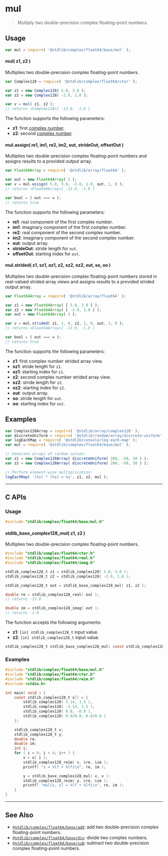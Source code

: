 <!--

@license Apache-2.0

Copyright (c) 2018 The Stdlib Authors.

Licensed under the Apache License, Version 2.0 (the "License");
you may not use this file except in compliance with the License.
You may obtain a copy of the License at

   http://www.apache.org/licenses/LICENSE-2.0

Unless required by applicable law or agreed to in writing, software
distributed under the License is distributed on an "AS IS" BASIS,
WITHOUT WARRANTIES OR CONDITIONS OF ANY KIND, either express or implied.
See the License for the specific language governing permissions and
limitations under the License.

-->

# mul

> Multiply two double-precision complex floating-point numbers.

<section class="intro">

</section>

<!-- /.intro -->

<section class="usage">

## Usage

```javascript
var mul = require( '@stdlib/complex/float64/base/mul' );
```

#### mul( z1, z2 )

Multiplies two double-precision complex floating-point numbers.

```javascript
var Complex128 = require( '@stdlib/complex/float64/ctor' );

var z1 = new Complex128( 5.0, 3.0 );
var z2 = new Complex128( -2.0, 1.0 );

var v = mul( z1, z2 );
// returns <Complex128>[ -13.0, -1.0 ]
```

The function supports the following parameters:

-   **z1**: first [complex number][@stdlib/complex/float64/ctor].
-   **z2**: second [complex number][@stdlib/complex/float64/ctor].

#### mul.assign( re1, im1, re2, im2, out, strideOut, offsetOut )

Multiplies two double-precision complex floating-point numbers and assigns results to a provided output array.

```javascript
var Float64Array = require( '@stdlib/array/float64' );

var out = new Float64Array( 2 );
var v = mul.assign( 5.0, 3.0, -2.0, 1.0, out, 1, 0 );
// returns <Float64Array>[ -13.0, -1.0 ]

var bool = ( out === v );
// returns true
```

The function supports the following parameters:

-   **re1**: real component of the first complex number.
-   **im1**: imaginary component of the first complex number.
-   **re2**: real component of the second complex number.
-   **im2**: imaginary component of the second complex number.
-   **out**: output array.
-   **strideOut**: stride length for `out`.
-   **offsetOut**: starting index for `out`.

#### mul.strided( z1, sz1, oz1, z2, sz2, oz2, out, so, oo )

Multiplies two double-precision complex floating-point numbers stored in real-valued strided array views and assigns results to a provided strided output array.

```javascript
var Float64Array = require( '@stdlib/array/float64' );

var z1 = new Float64Array( [ 5.0, 3.0 ] );
var z2 = new Float64Array( [ -2.0, 1.0 ] );
var out = new Float64Array( 2 );

var v = mul.strided( z1, 1, 0, z2, 1, 0, out, 1, 0 );
// returns <Float64Array>[ -13.0, -1.0 ]

var bool = ( out === v );
// returns true
```

The function supports the following parameters:

-   **z1**: first complex number strided array view.
-   **sz1**: stride length for `z1`.
-   **oz1**: starting index for `z1`.
-   **z2**: second complex number strided array view.
-   **sz2**: stride length for `z2`.
-   **oz2**: starting index for `z2`.
-   **out**: output array.
-   **so**: stride length for `out`.
-   **oo**: starting index for `out`.

</section>

<!-- /.usage -->

<section class="examples">

## Examples

<!-- eslint no-undef: "error" -->

```javascript
var Complex128Array = require( '@stdlib/array/complex128' );
var discreteUniform = require( '@stdlib/random/array/discrete-uniform' );
var logEachMap = require( '@stdlib/console/log-each-map' );
var mul = require( '@stdlib/complex/float64/base/mul' );

// Generate arrays of random values:
var z1 = new Complex128Array( discreteUniform( 200, -50, 50 ) );
var z2 = new Complex128Array( discreteUniform( 200, -50, 50 ) );

// Perform element-wise multiplication:
logEachMap( '(%s) * (%s) = %s', z1, z2, mul );
```

</section>

<!-- /.examples -->

<!-- C interface documentation. -->

* * *

<section class="c">

## C APIs

<!-- Section to include introductory text. Make sure to keep an empty line after the intro `section` element and another before the `/section` close. -->

<section class="intro">

</section>

<!-- /.intro -->

<!-- C usage documentation. -->

<section class="usage">

### Usage

```c
#include "stdlib/complex/float64/base/mul.h"
```

#### stdlib_base_complex128_mul( z1, z2 )

Multiplies two double-precision complex floating-point numbers.

```c
#include "stdlib/complex/float64/ctor.h"
#include "stdlib/complex/float64/real.h"
#include "stdlib/complex/float64/imag.h"

stdlib_complex128_t z1 = stdlib_complex128( 5.0, 3.0 );
stdlib_complex128_t z2 = stdlib_complex128( -2.0, 1.0 );

stdlib_complex128_t out = stdlib_base_complex128_mul( z1, z2 );

double re = stdlib_complex128_real( out );
// returns -13.0

double im = stdlib_complex128_imag( out );
// returns -1.0
```

The function accepts the following arguments:

-   **z1**: `[in] stdlib_complex128_t` input value.
-   **z2**: `[in] stdlib_complex128_t` input value.

```c
stdlib_complex128_t stdlib_base_complex128_mul( const stdlib_complex128_t z1, const stdlib_complex128_t z2 );
```

</section>

<!-- /.usage -->

<!-- C API usage notes. Make sure to keep an empty line after the `section` element and another before the `/section` close. -->

<section class="notes">

</section>

<!-- /.notes -->

<!-- C API usage examples. -->

<section class="examples">

### Examples

```c
#include "stdlib/complex/float64/base/mul.h"
#include "stdlib/complex/float64/ctor.h"
#include "stdlib/complex/float64/reim.h"
#include <stdio.h>

int main( void ) {
    const stdlib_complex128_t x[] = {
        stdlib_complex128( 3.14, 1.5 ),
        stdlib_complex128( -3.14, 1.5 ),
        stdlib_complex128( 0.0, -0.0 ),
        stdlib_complex128( 0.0/0.0, 0.0/0.0 )
    };

    stdlib_complex128_t v;
    stdlib_complex128_t y;
    double re;
    double im;
    int i;
    for ( i = 0; i < 4; i++ ) {
        v = x[ i ];
        stdlib_complex128_reim( v, &re, &im );
        printf( "z = %lf + %lfi\n", re, im );

        y = stdlib_base_complex128_mul( v, v );
        stdlib_complex128_reim( y, &re, &im );
        printf( "mul(z, z) = %lf + %lfi\n", re, im );
    }
}
```

</section>

<!-- /.examples -->

</section>

<!-- /.c -->

<!-- Section for related `stdlib` packages. Do not manually edit this section, as it is automatically populated. -->

<section class="related">

* * *

## See Also

-   <span class="package-name">[`@stdlib/complex/float64/base/add`][@stdlib/complex/float64/base/add]</span><span class="delimiter">: </span><span class="description">add two double-precision complex floating-point numbers.</span>
-   <span class="package-name">[`@stdlib/complex/float64/base/div`][@stdlib/complex/float64/base/div]</span><span class="delimiter">: </span><span class="description">divide two complex numbers.</span>
-   <span class="package-name">[`@stdlib/complex/float64/base/sub`][@stdlib/complex/float64/base/sub]</span><span class="delimiter">: </span><span class="description">subtract two double-precision complex floating-point numbers.</span>

</section>

<!-- /.related -->

<!-- Section for all links. Make sure to keep an empty line after the `section` element and another before the `/section` close. -->

<section class="links">

[@stdlib/complex/float64/ctor]: https://github.com/stdlib-js/stdlib/tree/develop/lib/node_modules/%40stdlib/complex/float64/ctor

<!-- <related-links> -->

[@stdlib/complex/float64/base/add]: https://github.com/stdlib-js/stdlib/tree/develop/lib/node_modules/%40stdlib/complex/float64/base/add

[@stdlib/complex/float64/base/div]: https://github.com/stdlib-js/stdlib/tree/develop/lib/node_modules/%40stdlib/complex/float64/base/div

[@stdlib/complex/float64/base/sub]: https://github.com/stdlib-js/stdlib/tree/develop/lib/node_modules/%40stdlib/complex/float64/base/sub

<!-- </related-links> -->

</section>

<!-- /.links -->
